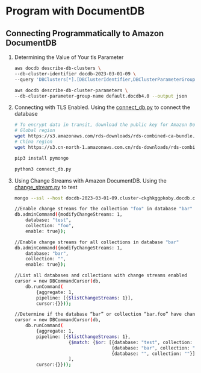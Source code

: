 # Program with DocumentDB

## Connecting Programmatically to Amazon DocumentDB
1. Determining the Value of Your tls Parameter
    ```bash
    aws docdb describe-db-clusters \
    --db-cluster-identifier docdb-2023-03-01-09 \
    --query 'DBClusters[*].[DBClusterIdentifier,DBClusterParameterGroup]'

    aws docdb describe-db-cluster-parameters \
    --db-cluster-parameter-group-name default.docdb4.0 --output json
    ```

2. Connecting with TLS Enabled. Using the [connect_db.py](connect_db.py) to connect the database
    ```bash
    # To encrypt data in transit, download the public key for Amazon DocumentDB
    # Global region
    wget https://s3.amazonaws.com/rds-downloads/rds-combined-ca-bundle.pem
    # China region
    wget https://s3.cn-north-1.amazonaws.com.cn/rds-downloads/rds-combined-ca-cn-bundle.pem

    pip3 install pymongo

    python3 connect_db.py
    ```

3. Using Change Streams with Amazon DocumentDB. Using the [change_stream.py](change_stream.py) to test
    ```bash
    mongo --ssl --host docdb-2023-03-01-09.cluster-ckghkggpkoby.docdb.cn-north-1.amazonaws.com.cn:27017 --sslCAFile rds-combined-ca-cn-bundle.pem --username dbadmin --password <insertYourPassword>

    //Enable change streams for the collection "foo" in database "bar"
    db.adminCommand({modifyChangeStreams: 1,
        database: "test",
        collection: "foo", 
        enable: true});

    //Enable change streams for all collections in database "bar"
    db.adminCommand({modifyChangeStreams: 1,
        database: "bar",
        collection: "", 
        enable: true});
    
    //List all databases and collections with change streams enabled
    cursor = new DBCommandCursor(db,
        db.runCommand(
            {aggregate: 1,
            pipeline: [{$listChangeStreams: 1}], 
            cursor:{}}));
    
    //Determine if the database “bar” or collection “bar.foo” have change streams enabled
    cursor = new DBCommandCursor(db,
        db.runCommand(
            {aggregate: 1,
            pipeline: [{$listChangeStreams: 1},
                        {$match: {$or: [{database: "test", collection: "foo"},
                                        {database: "bar", collection: ""},
                                        {database: "", collection: ""}]}}
                        ],
            cursor:{}})); 
    
    ```